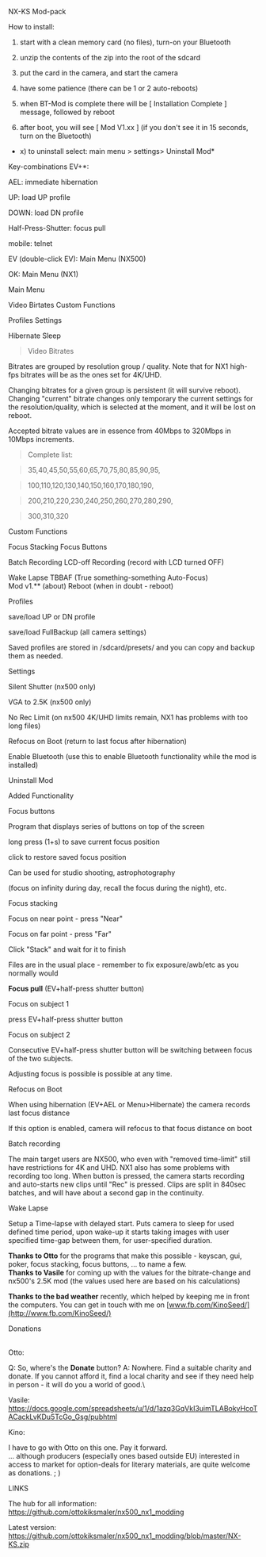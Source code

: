 NX-KS Mod-pack

How to install:

 1) start with a clean memory card (no files), turn-on your Bluetooth

2) unzip the contents of the zip into the root of the sdcard

3) put the card in the camera, and start the camera

4) have some patience (there can be 1 or 2 auto-reboots)

5) when BT-Mod is complete there will be \[ Installation Complete \]
message, followed by reboot

6) after boot, you will see \[ Mod V1.xx \] (if you don\'t see it in 15
seconds, turn on the Bluetooth)

 * x) to uninstall select: main menu \> settings\> Uninstall Mod*

Key-combinations EV+\*:

AEL: immediate hibernation

UP: load UP profile

DOWN: load DN profile

Half-Press-Shutter: focus pull

mobile: telnet

EV (double-click EV): Main Menu (NX500)

OK: Main Menu (NX1)

Main Menu

Video Birtates Custom Functions

Profiles Settings

Hibernate Sleep

> Video Bitrates

Bitrates are grouped by resolution group / quality. Note that for NX1
high-fps bitrates will be as the ones set for 4K/UHD.

Changing bitrates for a given group is persistent (it will survive
reboot). Changing "current" bitrate changes only temporary the current
settings for the resolution/quality, which is selected at the moment,
and it will be lost on reboot.

Accepted bitrate values are in essence from 40Mbps to 320Mbps in 10Mbps
increments.

> Complete list:

> 35,40,45,50,55,60,65,70,75,80,85,90,95,

> 100,110,120,130,140,150,160,170,180,190,

> 200,210,220,230,240,250,260,270,280,290,

> 300,310,320

Custom Functions

Focus Stacking Focus Buttons

Batch Recording LCD-off Recording (record with LCD turned OFF)

Wake Lapse TBBAF (True something-something Auto-Focus)\
Mod v1.\*\* (about) Reboot (when in doubt - reboot)

Profiles

save/load UP or DN profile

save/load FullBackup (all camera settings)

Saved profiles are stored in /sdcard/presets/ and you can copy and
backup them as needed.

Settings

Silent Shutter (nx500 only)

VGA to 2.5K (nx500 only)

No Rec Limit (on nx500 4K/UHD limits remain, NX1 has problems with too
long files)

Refocus on Boot (return to last focus after hibernation)

Enable Bluetooth (use this to enable Bluetooth functionality while the
mod is installed)

Uninstall Mod

Added Functionality

Focus buttons

Program that displays series of buttons on top of the screen

long press (1+s) to save current focus position

click to restore saved focus position

Can be used for studio shooting, astrophotography

(focus on infinity during day, recall the focus during the night), etc.

Focus stacking

Focus on near point - press \"Near\"

Focus on far point - press \"Far\"

Click \"Stack\" and wait for it to finish

Files are in the usual place - remember to fix exposure/awb/etc as you
normally would

**Focus pull** (EV+half-press shutter button)

Focus on subject 1

press EV+half-press shutter button

Focus on subject 2

Consecutive EV+half-press shutter button will be switching between focus
of the two subjects.

Adjusting focus is possible is possible at any time.

Refocus on Boot

When using hibernation (EV+AEL or Menu\>Hibernate) the camera records
last focus distance

If this option is enabled, camera will refocus to that focus distance on
boot

Batch recording

The main target users are NX500, who even with \"removed time-limit\"
still have restrictions for 4K and UHD. NX1 also has some problems with
recording too long. When button is pressed, the camera starts recording
and auto-starts new clips until \"Rec\" is pressed. Clips are split in
840sec batches, and will have about a second gap in the continuity.

Wake Lapse

Setup a Time-lapse with delayed start. Puts camera to sleep for used
defined time period, upon wake-up it starts taking images with user
specified time-gap between them, for user-specified duration.

**Thanks to Otto** for the programs that make this possible - keyscan,
gui, poker, focus stacking, focus buttons, \... to name a few.\
**Thanks to Vasile** for coming up with the values for the
bitrate-change and nx500\'s 2.5K mod (the values used here are based on
his calculations)

**Thanks to the bad weather** recently, which helped by keeping me in
front the computers. You can get in touch with me on
[www.fb.com/KinoSeed/](http://www.fb.com/KinoSeed/)

Donations

\
Otto:

Q: So, where\'s the **Donate** button? A: Nowhere. Find a suitable
charity and donate. If you cannot afford it, find a local charity and
see if they need help in person - it will do you a world of good.\

Vasile:
<https://docs.google.com/spreadsheets/u/1/d/1azq3GqVkI3uimTLABokyHcoTACackLvKDu5TcGo_Gsg/pubhtml>

Kino:

I have to go with Otto on this one. Pay it forward.\
... although producers (especially ones based outside EU) interested in
access to market for option-deals for literary materials, are quite
welcome as donations. ; )

LINKS

The hub for all information:
<https://github.com/ottokiksmaler/nx500_nx1_modding>

Latest version:
<https://github.com/ottokiksmaler/nx500_nx1_modding/blob/master/NX-KS.zip>
